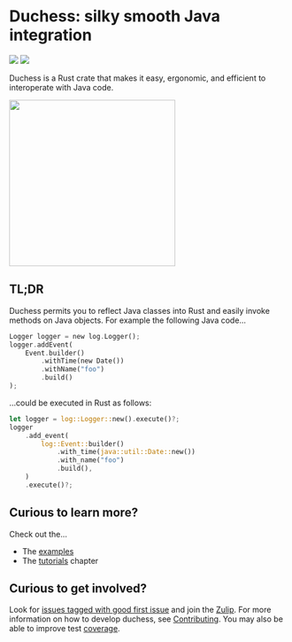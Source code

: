 # Duchess: silky smooth Java integration

[<img src="https://img.shields.io/badge/chat-on%20Zulip-green"></img>][Zulip]
[<img src="https://img.shields.io/badge/Coverage-green"></img>][Coverage]

Duchess is a Rust crate that makes it easy, ergonomic, and efficient to interoperate with Java code.

<img src="book/src/duchess.svg" width="300"></img>


## TL;DR

Duchess permits you to reflect Java classes into Rust and easily invoke methods on Java objects. For example the following Java code...

```rust
Logger logger = new log.Logger();
logger.addEvent(
    Event.builder()
        .withTime(new Date())
        .withName("foo")
        .build()
);
```

...could be executed in Rust as follows:

```rust
let logger = log::Logger::new().execute()?;
logger
    .add_event(
        log::Event::builder()
            .with_time(java::util::Date::new())
            .with_name("foo")
            .build(),
    )
    .execute()?;
```

## Curious to learn more?

Check out the...

* The [examples](https://github.com/duchess-rs/duchess/tree/main/test-crates/duchess-java-tests/tests/ui/examples)
* The [tutorials](https://duchess-rs.github.io/duchess/tutorials.html) chapter

## Curious to get involved?

Look for [issues tagged with good first issue][] and join the [Zulip][]. For more information on how to develop duchess, 
see [Contributing][]. You may also be able to improve test [coverage].

[issues tagged with good first issue]: https://github.com/duchess-rs/duchess/issues?q=is%3Aopen+is%3Aissue+label%3A%22good+first+issue%22
[Zulip]: https://duchess.zulipchat.com/
[Contributing]: CONTRIBUTING.md
[Coverage]: https://duchess-rs.github.io/duchess/coverage
